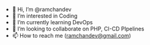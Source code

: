 - 👋 Hi, I’m @ramchandev
- 👀 I’m interested in Coding 
- 🌱 I’m currently learning DevOps
- 💞️ I’m looking to collaborate on PHP, CI-CD PIpelines
- 📫 How to reach me (ramchandev@gmail.com)

<!---
ramchandev/ramchandev is a ✨ special ✨ repository because its `README.md` (this file) appears on your GitHub profile.
You can click the Preview link to take a look at your changes.
--->
